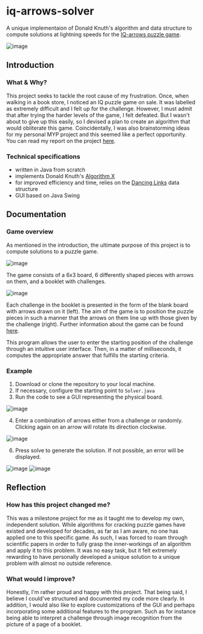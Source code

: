 # iq-arrows-solver
A unique implementaion of Donald Knuth's algorithm and data structure to compute solutions at lightning speeds for the [IQ-arrows puzzle game](https://www.smartgamesandpuzzles.com/iq-arrows.html).

![image](https://user-images.githubusercontent.com/61239034/168665890-f4d5d832-4d84-40a0-a996-b3b0d806b298.png)

## Introduction 
### What & Why?
This project seeks to tackle the root cause of my frustration. Once, when walking in a book store, I noticed an IQ puzzle game on sale. It was labelled as extremely difficult and I felt up for the challenge. However, I must admit that after trying the harder levels of the game, I felt defeated. But I wasn't about to give up this easily, so I devised a plan to create an algorithm that would obliterate this game. Coincidentally, I was also brainstorming ideas for my personal MYP project and this seemed like a perfect opportunity. You can read my report on the project [here](https://suomalaisenyhteiskou117-my.sharepoint.com/:w:/g/personal/terin_aleksei_syk_fi/ESSVr5DqayJFs4K69r9oUrABoEaTQvtEbUlRh3WekEI-zw?e=GIUAEW). 

### Technical specifications
- written in Java from scratch
- implements Donald Knuth's [Algorithm X](https://arxiv.org/pdf/cs/0011047.pdf)
- for improved efficiency and time, relies on the [Dancing Links](https://arxiv.org/pdf/cs/0011047.pdf) data structure
- GUI based on Java Swing

## Documentation
### Game overview
As mentioned in the introduction, the ultimate purpose of this project is to compute solutions to a puzzle game. 

![image](https://user-images.githubusercontent.com/61239034/168668280-d991054a-a63e-41d3-9f61-298b92770f7d.png)

The game consists of a 6x3 board, 6 differently shaped pieces with arrows on them, and a booklet with challenges.

![image](https://user-images.githubusercontent.com/61239034/168668502-96b9fca8-fe93-4fb5-8e60-612425c9b416.png)

Each challenge in the booklet is presented in the form of the blank board with arrows drawn on it (left). The aim of the game is to position the puzzle pieces in such a manner that the arrows on them line up with those given by the challenge (right). Further information about the game can be found [here](https://www.smartgamesandpuzzles.com/iq-arrows.html).


This program allows the user to enter the starting position of the challenge through an intuitive user interface. Then, in a matter of milliseconds, it computes the appropriate answer that fulfills the starting criteria.

### Example
1. Download or clone the repository to your local machine. 
2. If necessary, configure the starting point to `Solver.java`
3. Run the code to see a GUI representing the physical board.

![image](https://user-images.githubusercontent.com/61239034/168669922-842990b8-d05b-4e3c-b5ca-0dbb0b9e9b49.png)

4. Enter a combination of arrows either from a challenge or randomly. Clicking again on an arrow will rotate its direction clockwise.

![image](https://user-images.githubusercontent.com/61239034/168670252-840a565a-82b6-4076-8668-25435479aef2.png)

6. Press solve to generate the solution. If not possible, an error will be displayed.

![image](https://user-images.githubusercontent.com/61239034/168670335-4098950c-9d36-4e97-b654-63aa50f8b10f.png)
![image](https://user-images.githubusercontent.com/61239034/168670385-ed79a025-8572-4ccb-84f2-ef6bc60b91cc.png)
 
## Reflection
### How has this project changed me?
This was a milestone project for me as it taught me to develop my own, independent solution. While algorithms for cracking puzzle games have existed and developed for decades, as far as I am aware, no one has applied one to this specific game. As such, I was forced to roam through scientific papers in order to fully grasp the inner-workings of an algorithm and apply it to this problem. It was no easy task, but it felt extremely rewarding to have personally developed a unique solution to a unique problem with almost no outside reference.

### What would I improve?
Honestly, I'm rather proud and happy with this project. That being said, I believe I could've structured and documented my code more clearly. In addition, I would also like to explore customizations of the GUI and perhaps incorporating some additional features to the program. Such as for instance being able to interpret a challenge through image recognition from the picture of a page of a booklet. 
